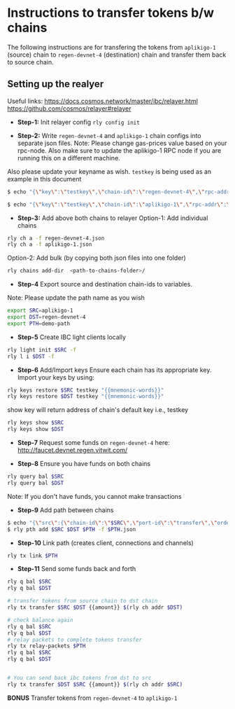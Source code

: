 # Instructions to transfer tokens b/w chains

The following instructions are for transfering the tokens from `aplikigo-1` (source) chain to `regen-devnet-4` (destination) chain and transfer them back to source chain.

## Setting up the realyer

Useful links: https://docs.cosmos.network/master/ibc/relayer.html
https://github.com/cosmos/relayer#relayer

- **Step-1:** Init relayer config
`rly config init`

- **Step-2:** Write `regen-devnet-4` and `aplikigo-1` chain configs into separate json files.
Note: Please change gas-prices value based on your rpc-node. Also make sure to update the aplikigo-1 RPC node if you are running this on a different machine.

Also please update your keyname as wish. `testkey` is being used as an example in this document

```sh
$ echo "{\"key\":\"testkey\",\"chain-id\":\"regen-devnet-4\",\"rpc-addr\":\"http://18.220.101.192:26657\",\"account-prefix\":\"regen:\",\"gas-adjustment\":1.5,\"gas-prices\":\"0.025uregen\",\"trusting-period\":\"336h\"}" > regen-devnet-4.json

$ echo "{\"key\":\"testkey\",\"chain-id\":\"aplikigo-1\",\"rpc-addr\":\"http://localhost:26657\",\"account-prefix\":\"regen:\",\"gas-adjustment\":1.5,\"gas-prices\":\"0.025utree\",\"trusting-period\":\"336h\"}" > aplikigo-1.json
```
- **Step-3:** Add above both chains to relayer
Option-1: Add individual chains
```sh
rly ch a -f regen-devnet-4.json
rly ch a -f aplikigo-1.json
```
Option-2: Add bulk (by copying both json files into one folder)
```sh
rly chains add-dir  <path-to-chains-folder>/
```
- **Step-4** Export source and destination chain-ids to variables.

Note: Please update the path name as you wish
```sh
export SRC=aplikigo-1
export DST=regen-devnet-4
export PTH=demo-path
```
- **Step-5** Create IBC light clients locally
```sh
rly light init $SRC -f 
rly l i $DST -f
```
- **Step-6** Add/Import keys
Ensure each chain has its appropriate key. Import your keys by using:
```sh
rly keys restore $SRC testkey "{{mnemonic-words}}"
rly keys restore $DST testkey "{{mnemonic-words}}"
```
show key will return address of chain's default key i.e., testkey
```sh
rly keys show $SRC
rly keys show $DST
```

- **Step-7** Request some funds on `regen-devnet-4` here: http://faucet.devnet.regen.vitwit.com/

- **Step-8** Ensure you have funds on both chains
```sh
rly query bal $SRC
rly query bal $DST
```

Note: If you don't have funds, you cannot make transactions

- **Step-9** Add path between chains
```sh
$ echo "{\"src\":{\"chain-id\":\"$SRC\",\"port-id\":\"transfer\",\"order\":\"unordered\",\"version\":\"ics20-1\"},\"dst\":{\"chain-id\":\"$DST\",\"port-id\":\"transfer\",\"order\":\"unordered\",\"version\":\"ics20-1\"},\"strategy\":{\"type\":\"naive\"}}" > $PTH.json
$ rly pth add $SRC $DST $PTH -f $PTH.json
```

- **Step-10** Link path (creates client, connections and channels)
```sh
rly tx link $PTH
```

- **Step-11** Send some funds back and forth
```sh
rly q bal $SRC
rly q bal $DST

# transfer tokens from source chain to dst chain
rly tx transfer $SRC $DST {{amount}} $(rly ch addr $DST)

# check balance again
rly q bal $SRC
rly q bal $DST
# relay packets to complete tokens transfer
rly tx relay-packets $PTH
rly q bal $SRC
rly q bal $DST


# You can send back ibc tokens from dst to src
rly tx transfer $DST $SRC {{amount}} $(rly ch addr $SRC)
```

**BONUS** Transfer tokens from `regen-devnet-4` to `aplikigo-1`